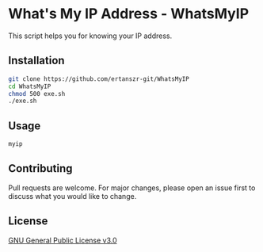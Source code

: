 # What's My IP Address - WhatsMyIP

This script helps you for knowing your IP address.

## Installation

```bash
git clone https://github.com/ertanszr-git/WhatsMyIP
cd WhatsMyIP
chmod 500 exe.sh
./exe.sh
```

## Usage

```bash
myip
```

## Contributing
Pull requests are welcome. For major changes, please open an issue first to discuss what you would like to change.


## License
[GNU General Public License v3.0](https://choosealicense.com/licenses/gpl-3.0/)
